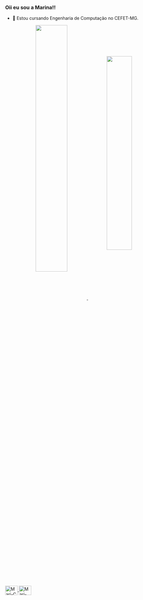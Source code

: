 ### Oii eu sou a Marina!!
- 🔭 Estou cursando Engenharia de Computação no CEFET-MG.
  
<div align = "center">
    <a href="https://github.com/marinastefane">
    <img width="45.1%" align = "center" src = "https://github-readme-stats.vercel.app/api?username=marinastefane&theme=radical&show_icons=true"/>
    <img width="40.01%" align = "center"  src = "https://github-readme-stats.vercel.app/api/top-langs/?username=marinastefane&layout=compact&langs-count=7&theme=radical" />
</div>

##
          
<div style="display: inline_block"><br>
    <img align="center" alt="Mari-C" height="30" width="40" src="https://cdn.jsdelivr.net/gh/devicons/devicon/icons/c/c-original.svg" />
    <img align="center" alt="Mari-JAVA" height="30" width="40" src="https://cdn.jsdelivr.net/gh/devicons/devicon/icons/java/java-original.svg"> 
</div><br>
